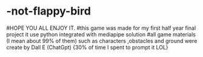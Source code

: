 # -not-flappy-bird
#HOPE YOU ALL ENJOY IT.
#this game was made for my first half year final project it use python integrated with mediapipe solution
#all game materials (I mean about 99% of them) such as characters ,obstacles and ground  were create by Dall E (ChatGpt) {30% of time I spent to prompt it LOL}

